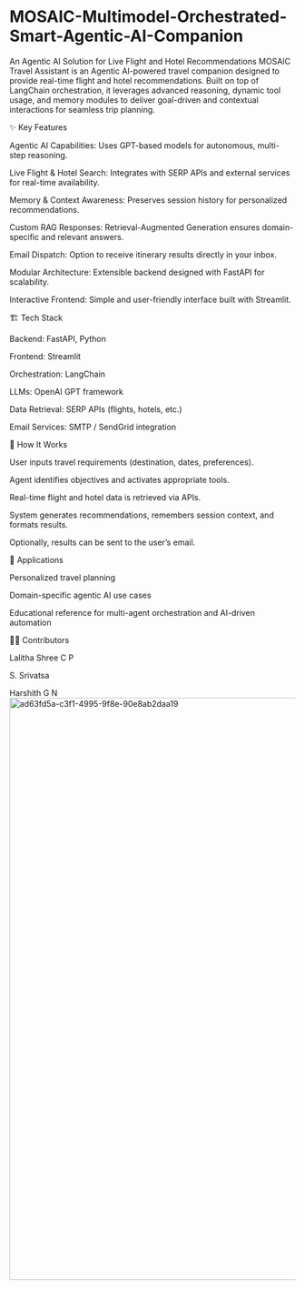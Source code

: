 # MOSAIC-Multimodel-Orchestrated-Smart-Agentic-AI-Companion
An Agentic AI Solution for Live Flight and Hotel Recommendations
MOSAIC Travel Assistant is an Agentic AI-powered travel companion designed to provide real-time flight and hotel recommendations. Built on top of LangChain orchestration, it leverages advanced reasoning, dynamic tool usage, and memory modules to deliver goal-driven and contextual interactions for seamless trip planning.

✨ Key Features

Agentic AI Capabilities: Uses GPT-based models for autonomous, multi-step reasoning.

Live Flight & Hotel Search: Integrates with SERP APIs and external services for real-time availability.

Memory & Context Awareness: Preserves session history for personalized recommendations.

Custom RAG Responses: Retrieval-Augmented Generation ensures domain-specific and relevant answers.

Email Dispatch: Option to receive itinerary results directly in your inbox.

Modular Architecture: Extensible backend designed with FastAPI for scalability.

Interactive Frontend: Simple and user-friendly interface built with Streamlit.

🏗️ Tech Stack

Backend: FastAPI, Python

Frontend: Streamlit

Orchestration: LangChain

LLMs: OpenAI GPT framework

Data Retrieval: SERP APIs (flights, hotels, etc.)

Email Services: SMTP / SendGrid integration

🚀 How It Works

User inputs travel requirements (destination, dates, preferences).

Agent identifies objectives and activates appropriate tools.

Real-time flight and hotel data is retrieved via APIs.

System generates recommendations, remembers session context, and formats results.

Optionally, results can be sent to the user’s email.

📌 Applications

Personalized travel planning

Domain-specific agentic AI use cases

Educational reference for multi-agent orchestration and AI-driven automation

👩‍💻 Contributors

Lalitha Shree C P

S. Srivatsa

Harshith G N
<img width="1536" height="1024" alt="ad63fd5a-c3f1-4995-9f8e-90e8ab2daa19" src="https://github.com/user-attachments/assets/860dc37d-5749-488a-842f-6ae398bc242c" />



